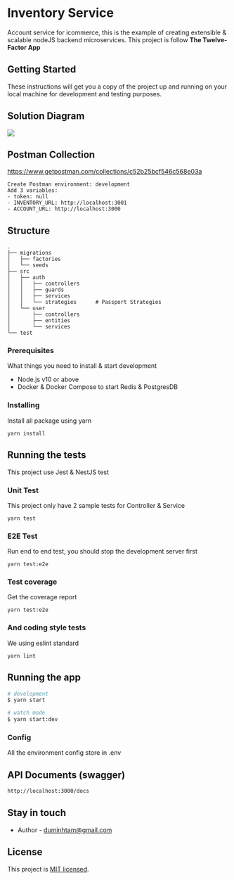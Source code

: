 # Inventory Service

Account service for icommerce, this is the example of creating extensible & scalable nodeJS backend microservices. This project is follow **The Twelve-Factor App**


## Getting Started

These instructions will get you a copy of the project up and running on your local machine for development and testing purposes.


## Solution Diagram
![](https://i.imgur.com/C4LF3v8.png)

## Postman Collection
https://www.getpostman.com/collections/c52b25bcf546c568e03a
```
Create Postman environment: development
Add 3 variables: 
- token: null
- INVENTORY_URL: http://localhost:3001
- ACCOUNT_URL: http://localhost:3000
```


## Structure
```
.
├── migrations          
│   ├── factories
│   └── seeds
├── src
│   ├── auth
│   │   ├── controllers
│   │   ├── guards
│   │   ├── services
│   │   └── strategies      # Passport Strategies
│   └── user
│       ├── controllers
│       ├── entities
│       └── services
└── test

```


### Prerequisites

What things you need to install & start development

* Node.js v10 or above
* Docker & Docker Compose to start Redis & PostgresDB

### Installing

Install all package using yarn

```
yarn install
```

## Running the tests

This project use Jest & NestJS test

### Unit Test

This project only have 2 sample tests for Controller & Service 

```
yarn test
```
### E2E Test

Run end to end test, you should stop the development server first

```
yarn test:e2e
```

### Test coverage

Get the coverage report

```
yarn test:e2e
```

### And coding style tests

We using eslint standard

```
yarn lint
```

## Running the app

```bash
# development
$ yarn start

# watch mode
$ yarn start:dev
```

### Config
All the environment config store in .env


## API Documents (swagger)

```bash
http://localhost:3000/docs
```

## Stay in touch

- Author - duminhtam@gmail.com

## License

This project is [MIT licensed](LICENSE).
